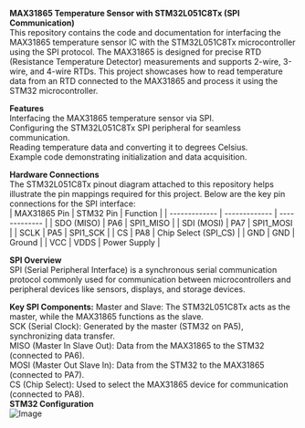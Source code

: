 **MAX31865 Temperature Sensor with STM32L051C8Tx (SPI Communication)**\
This repository contains the code and documentation for interfacing the MAX31865 temperature sensor IC with the STM32L051C8Tx microcontroller using the SPI protocol. The MAX31865 is designed for precise RTD (Resistance Temperature Detector) measurements and supports 2-wire, 3-wire, and 4-wire RTDs. This project showcases how to read temperature data from an RTD connected to the MAX31865 and process it using the STM32 microcontroller.  

**Features**  
Interfacing the MAX31865 temperature sensor via SPI.  
Configuring the STM32L051C8Tx SPI peripheral for seamless communication.  
Reading temperature data and converting it to degrees Celsius.  
Example code demonstrating initialization and data acquisition.  

**Hardware Connections**\
The STM32L051C8Tx pinout diagram attached to this repository helps illustrate the pin mappings required for this project. Below are the key pin connections for the SPI interface:  
| MAX31865 Pin  | STM32 Pin | Function  |
| ------------- | ------------- | ------------- |
| SDO (MISO)  | PA6  | 	SPI1_MISO  |
| SDI (MOSI)  | PA7  | SPI1_MOSI  |
| SCLK  | PA5  | SPI1_SCK  |
| CS  | PA8  | Chip Select (SPI_CS)  |
| GND  | GND  | Ground  |
| VCC  | VDDS  | Power Supply  |

**SPI Overview**  
SPI (Serial Peripheral Interface) is a synchronous serial communication protocol commonly used for communication between microcontrollers and peripheral devices like sensors, displays, and storage devices.  

**Key SPI Components:**
Master and Slave: The STM32L051C8Tx acts as the master, while the MAX31865 functions as the slave.  
SCK (Serial Clock): Generated by the master (STM32 on PA5), synchronizing data transfer.  
MISO (Master In Slave Out): Data from the MAX31865 to the STM32 (connected to PA6).  
MOSI (Master Out Slave In): Data from the STM32 to the MAX31865 (connected to PA7).  
CS (Chip Select): Used to select the MAX31865 device for communication (connected to PA8).  
**STM32 Configuration**  
![Image](https://github.com/user-attachments/assets/56e33647-9105-4b16-b7eb-9e9b8667e125)
